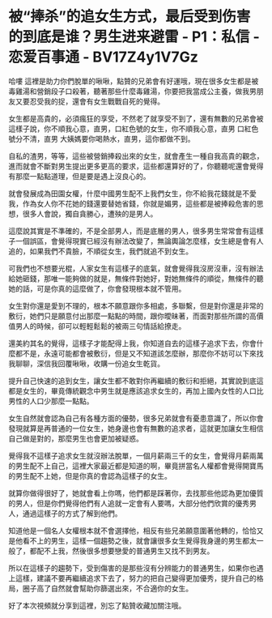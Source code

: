 # 被“捧杀”的追女生方式，最后受到伤害的到底是谁？男生进来避雷 - P1：私信 - 恋爱百事通 - BV17Z4y1V7Gz

哈嘍 這裡是助力你們脫單的啾啾，點贊的兄弟會有好運哦，現在很多女生都是被毒雞湯和營銷段子口殺著，聽著那些什麼毒雞湯，你要把我當成公主養，做我男朋友又要忍受我的捉，還會有女生戰戰自死的覺得。

女生都是高貴的，必須瘋狂的享受，不然老了就享受不到了，還有無數的兄弟會被這樣子說，你不順我心意，直男，口紅色號的女生，你不順我心意，直男 口紅色號分不清，直男 大姨媽要你喝熱水，直男，這你都做不到。

自私的渣男，等等，這些被營銷捧殺出來的女生，就會產生一種自我高貴的觀念，進而就會不斷對男生提出更多更高的要求，這些都還算好的了，你聽聽呢還會覺得有那麼一點點道理，但是要是遇上沒良心的。

就會發展成為田園女權，什麼中國男生配不上我們女生，你不給我花錢就是不愛我，作為女人你不花她的錢還要替她省錢，你就是媚男，這些都是被捧殺危害的思想，很多人會說，獨自貪勝心，遭殃的是男人。

這麼說其實是不準確的，不是全部男人，而是底層的男人，很多男生常常會有這樣子一個誤區，會覺得現實已經沒有辦法改變了，無論輿論怎麼樣，女生總是會有人追的，如果我們不貴臉，不順從女生，我們就追不到女生。

可我們也不想要光棍，人家女生有這樣子的底氣，就會覺得我沒房沒車，沒有辦法給她砸錢，那唯一能夠做的就是，無條件對她好，對她無條件的順從，無條件的聽她的話，可是你真的這麼做了，你會發現根本就不管用。

女生對你還是愛到不理的，根本不願意跟你多相處，多聯繫，但是對你還是非常的敷衍，她們只是願意付出那麼一點點的時間，跟你曖昧著，而面對那些所謂的高價值男人的時候，卻可以輕輕鬆鬆的被兩三句情話給撩走。

還美約其名的覺得，這樣子才能配得上我，你知道自去的這樣子追求下去，你會什麼都不是，永遠可能都會被敷衍，但是又不知道該怎麼辦，那麼你不妨可以下來找我聊聊，深信我回覆啾啾，收購一份追女生乾貨。

提升自己快速的追到女生，讓女生都不敢對你再繼續的敷衍和拒絕，其實說到底這都是女生的，畢竟傳統觀念中男生就是應該追求女生的，再加上國內女性的人口比男性的人口少那麼一點點。

女生自然就會認為自己有各種方面的優勢，很多兄弟就會有憂患意識了，所以你會發現就算是再普通的一位女生，她身邊也會有無數的追求者，這就更加讓女生相信自己做是對的，那麼男生也會更加被疑惑。

覺得我不這樣子追求女生就沒辦法脫單，一個月薪兩三千的女生，會覺得月薪兩萬的男生配不上自己，這裡大家最近都是知道的啊，畢竟拼當名人權都會覺得開寶馬的男生配不上她，但是你真的會認為這樣子的女生。

就算你做得很好了，她就會看上你嗎，他們都是踩著你，去找那些他認為更加優質的男人，但是你們覺得他們有人追就一定會有人要嗎，大部分他們欣賞的優秀男人，通過這樣子的方式了解到他們。

知道他是一個名人女權根本就不會選擇他，相反有些兄弟願意圍著他轉的，恰恰又是他看不上的男生，這樣一個趨勢之後，就會讓很多女生覺得我身邊的男生都太一般了，都配不上我，然後很多想要戀愛的普通男生又找不到男友。

所以在這樣子的趨勢下，受到傷害的是那些沒有分辨能力的普通男生，如果你也遇上這樣，建議不要再繼續追求下去了，努力的把自己變得更加優秀，提升自己的格局，圈子高了自然就會幫助你篩選出來，不合適你的女生。

好了本次視頻就分享到這裡，別忘了點贊收藏加關注哦。